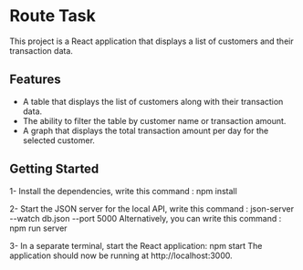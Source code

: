 # Route Task

This project is a React application that displays a list of customers and their transaction data. 

## Features

- A table that displays the list of customers along with their transaction data.
- The ability to filter the table by customer name or transaction amount.
- A graph that displays the total transaction amount per day for the selected customer.

## Getting Started

1- Install the dependencies, write this command : npm install

2- Start the JSON server for the local API, write this command : json-server --watch db.json --port 5000
Alternatively, you can write this command : npm run server

3- In a separate terminal, start the React application: npm start
The application should now be running at http://localhost:3000.

